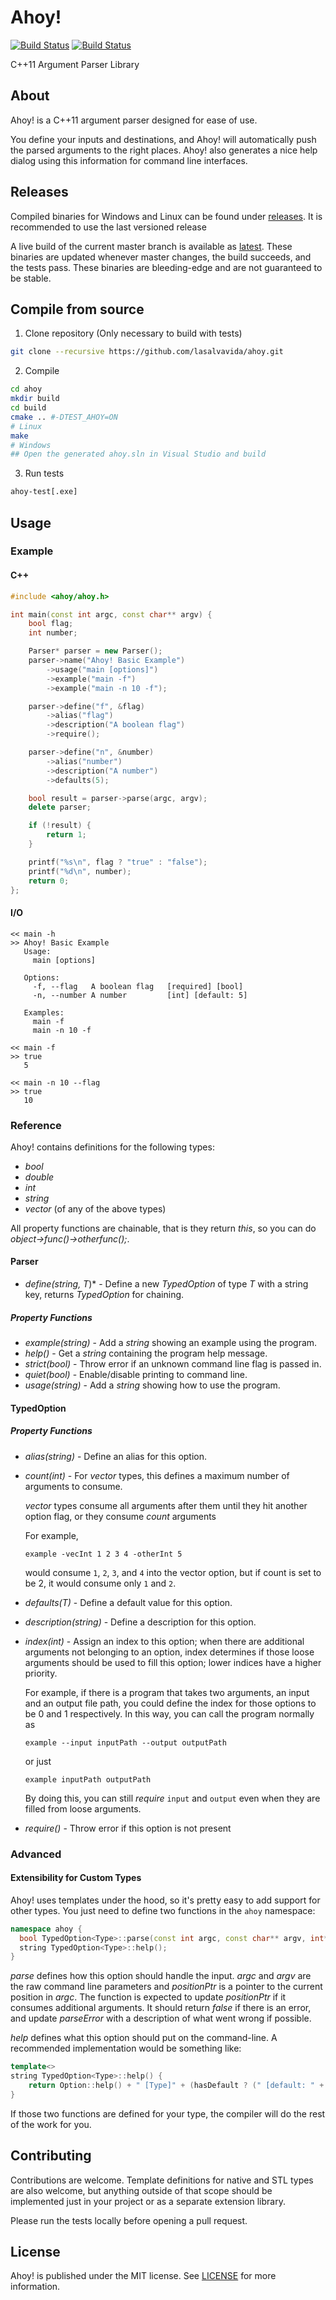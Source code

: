 # Ahoy!
[![Build Status](https://travis-ci.org/lasalvavida/ahoy.svg)](https://travis-ci.org/lasalvavida/ahoy)
[![Build Status](https://ci.appveyor.com/api/projects/status/an23o90rkak5jh8i/branch/master)](https://ci.appveyor.com/project/lasalvavida/ahoy/history)

C++11 Argument Parser Library



## About
Ahoy! is a C++11 argument parser designed for ease of use.

You define your inputs and destinations, and Ahoy! will automatically push the parsed arguments to the right places.
Ahoy! also generates a nice help dialog using this information for command line interfaces.

## Releases

Compiled binaries for Windows and Linux can be found under [releases](https://github.com/lasalvavida/ahoy/releases). It is recommended to use the last versioned release

A live build of the current master branch is available as [latest](https://github.com/lasalvavida/ahoy/releases/tag/latest).
These binaries are updated whenever master changes, the build succeeds, and the tests pass. These binaries are bleeding-edge and are not guaranteed to be stable.

## Compile from source

1. Clone repository (Only necessary to build with tests)

  ```bash
  git clone --recursive https://github.com/lasalvavida/ahoy.git
  ```
2. Compile

  ```bash
  cd ahoy
  mkdir build
  cd build
  cmake .. #-DTEST_AHOY=ON
  # Linux
  make
  # Windows
  ## Open the generated ahoy.sln in Visual Studio and build
  ```

3. Run tests

  ```bash
  ahoy-test[.exe]
  ```

## Usage
### Example
#### C++
```c++
#include <ahoy/ahoy.h>

int main(const int argc, const char** argv) {
    bool flag;
    int number;

    Parser* parser = new Parser();
    parser->name("Ahoy! Basic Example")
        ->usage("main [options]")
        ->example("main -f")
        ->example("main -n 10 -f");

    parser->define("f", &flag)
        ->alias("flag")
        ->description("A boolean flag")
        ->require();

    parser->define("n", &number)
        ->alias("number")
        ->description("A number")
        ->defaults(5);

    bool result = parser->parse(argc, argv);
    delete parser;

    if (!result) {
        return 1;
    }

    printf("%s\n", flag ? "true" : "false");
    printf("%d\n", number);
    return 0;
};
```
#### I/O
```
<< main -h
>> Ahoy! Basic Example
   Usage:
     main [options]

   Options:
     -f, --flag   A boolean flag   [required] [bool]
     -n, --number A number         [int] [default: 5]

   Examples:
     main -f
     main -n 10 -f

<< main -f
>> true
   5

<< main -n 10 --flag
>> true
   10
```

### Reference
Ahoy! contains definitions for the following types:
* *bool*
* *double*
* *int*
* *string*
* *vector* (of any of the above types)

All property functions are chainable, that is they return *this*, so you can do *object->func()->otherfunc();*.
#### Parser
* *define(string, T*)* - Define a new *TypedOption* of type *T* with a string key, returns *TypedOption* for chaining.
##### Property Functions
* *example(string)* - Add a *string* showing an example using the program.
* *help()* - Get a *string* containing the program help message.
* *strict(bool)* - Throw error if an unknown command line flag is passed in.
* *quiet(bool)* - Enable/disable printing to command line.
* *usage(string)* - Add a *string* showing how to use the program.

#### TypedOption
##### Property Functions
* *alias(string)* - Define an alias for this option.
* *count(int)* - For *vector* types, this defines a maximum number of arguments to consume.

    *vector* types consume all arguments after them until they hit another option flag, or they consume *count* arguments

    For example,

    `example -vecInt 1 2 3 4 -otherInt 5`

    would consume `1`, `2`, `3`, and `4` into the vector option, but if count is set to be 2, it would consume only `1` and `2`.

* *defaults(T)* - Define a default value for this option.
* *description(string)* - Define a description for this option.
* *index(int)* - Assign an index to this option; when there are additional arguments not belonging to an option, index determines if those loose arguments should be used to fill this option; lower indices have a higher priority.

    For example, if there is a program that takes two arguments, an input and an output file path, you could define the index for those options to be 0 and 1 respectively. In this way, you can call the program normally as

    `example --input inputPath --output outputPath`

    or just

    `example inputPath outputPath`

     By doing this, you can still *require* `input` and `output` even when they are filled from loose arguments.

* *require()* - Throw error if this option is not present

### Advanced
#### Extensibility for Custom Types
Ahoy! uses templates under the hood, so it's pretty easy to add support for other types. You just need to define two functions in the `ahoy` namespace:

```c++
namespace ahoy {
  bool TypedOption<Type>::parse(const int argc, const char** argv, int* positionPtr, string* parseError);
  string TypedOption<Type>::help();
}
```

*parse* defines how this option should handle the input. *argc* and *argv* are the raw command line parameters and *positionPtr* is a pointer to the current position in *argc*. The function is expected to update *positionPtr* if it consumes additional arguments. It should return *false* if there is an error, and update *parseError* with a description of what went wrong if possible.

*help* defines what this option should put on the command-line. A recommended implementation would be something like:
```c++
template<>
string TypedOption<Type>::help() {
	return Option::help() + " [Type]" + (hasDefault ? (" [default: " + to_string(defaultValue) + "]") : "");
}
```

If those two functions are defined for your type, the compiler will do the rest of the work for you.

## Contributing
Contributions are welcome. Template definitions for native and STL types are also welcome, but anything outside of that scope should be implemented just in your project or as a separate extension library.

Please run the tests locally before opening a pull request.

## License
Ahoy! is published under the MIT license. See [LICENSE](LICENSE) for more information.
